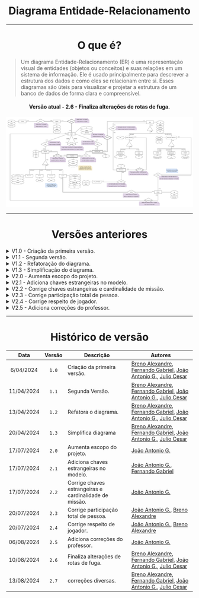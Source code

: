 <center>

# Diagrama Entidade-Relacionamento

</center>

---
<center>

# O que é?

</center>

> Um diagrama Entidade-Relacionamento (ER) é uma representação visual de entidades (objetos ou conceitos) e suas relações em um sistema de informação. Ele é usado principalmente para descrever a estrutura dos dados e como eles se relacionam entre si. Esses diagramas são úteis para visualizar e projetar a estrutura de um banco de dados de forma clara e compreensível.

<center>

#### Versão atual - 2.6 - Finaliza alterações de rotas de fuga.

</center>

<div align="center">
<div align="center"><img src= "https://raw.githubusercontent.com/SBD1/2024.1-Prison-Trading/Pages/docs/assets/DERV2-6.png?raw=true"/></div>
</div>


---

<center>

# Versões anteriores

</center>

<details>
  <summary>V1.0 - Criação da primeira versão.</summary>

<div align="center">
<div align="center"><img src= "https://raw.githubusercontent.com/SBD1/2024.1-Prison-Trading/Pages/docs/assets/DERV1-0.png?raw=true"/></div>
</div>

</details>

<details>
  <summary>V1.1 - Segunda versão.</summary>

<div align="center">
<div align="center"><img src= "https://raw.githubusercontent.com/SBD1/2024.1-Prison-Trading/Pages/docs/assets/DERV1-1.png?raw=true"/></div>
</div>

</details>

<details>
  <summary>V1.2 - Refatoração do diagrama.</summary>

<div align="center">
<div align="center"><img src= "https://raw.githubusercontent.com/SBD1/2024.1-Prison-Trading/Pages/docs/assets/DERV1-2.png?raw=true"/></div>
</div>


</details>

<details>
  <summary>V1.3 - Simplificação do diagrama.</summary>

<div align="center">
<div align="center"><img src= "https://raw.githubusercontent.com/SBD1/2024.1-Prison-Trading/Pages/docs/assets/DERV1-3.png?raw=true"/></div>
</div>

</details>

<details>
  <summary>V2.0 - Aumenta escopo do projeto.</summary>

<div align="center">
<div align="center"><img src= "https://raw.githubusercontent.com/SBD1/2024.1-Prison-Trading/Pages/docs/assets/DERV2-0.png?raw=true"/></div>
</div>

</details>

<details>
  <summary>V2.1 - Adiciona chaves estrangeiras no modelo.</summary>

<div align="center">
<div align="center"><img src= "https://raw.githubusercontent.com/SBD1/2024.1-Prison-Trading/Pages/docs/assets/DERV2-1.png?raw=true"/></div>
</div>

</details>

<details>
  <summary>V2.2 - Corrige chaves estrangeiras e cardinalidade de missão.</summary>

<div align="center">
<div align="center"><img src= "https://raw.githubusercontent.com/SBD1/2024.1-Prison-Trading/Pages/docs/assets/DERV2-1.png?raw=true"/></div>
</div>

</details>

<details>
  <summary>V2.3 - Corrige participação total de pessoa.</summary>

<div align="center">
<div align="center"><img src= "https://raw.githubusercontent.com/SBD1/2024.1-Prison-Trading/Pages/docs/assets/DERV2-2.png?raw=true"/></div>
</div>

</details>

<details>
  <summary>V2.4 - Corrige respeito de jogador.</summary>

<div align="center">
<div align="center"><img src= "https://raw.githubusercontent.com/SBD1/2024.1-Prison-Trading/Pages/docs/assets/DERV2-4.png?raw=true"/></div>
</div>

</details>

<details>
  <summary>V2.5 - Adiciona correções do professor.</summary>

<div align="center">
<div align="center"><img src= "https://raw.githubusercontent.com/SBD1/2024.1-Prison-Trading/Pages/docs/assets/DERV2-5.png?raw=true"/></div>
</div>

</details>

---
<center>

# Histórico de versão

</center>

<div style="margin: 0 auto; width: fit-content;">

|    Data    | Versão | Descrição                                              | Autores                                                                                                                                                                                                 |
| :--------: | :----: | ------------------------------------------------------ | ------------------------------------------------------------------------------------------------------------------------------------------------------------------------------------------------------- |
| 6/04/2024  | `1.0`  | Criação da primeira versão.                            | [Breno Alexandre](https://github.com/brenoalexandre0), [Fernando Gabriel](https://github.com/show-dawn), [João Antonio G.](https://github.com/joaoseisei),  [Julio Cesar](https://github.com/julio1099) |
| 11/04/2024 | `1.1`  | Segunda Versão.                                        | [Breno Alexandre](https://github.com/brenoalexandre0), [Fernando Gabriel](https://github.com/show-dawn), [João Antonio G.](https://github.com/joaoseisei),  [Julio Cesar](https://github.com/julio1099) |
| 13/04/2024 | `1.2`  | Refatora o diagrama.                                   | [Breno Alexandre](https://github.com/brenoalexandre0), [Fernando Gabriel](https://github.com/show-dawn), [João Antonio G.](https://github.com/joaoseisei),  [Julio Cesar](https://github.com/julio1099) |
| 20/04/2024 | `1.3`  | Simplifica diagrama                                    | [Breno Alexandre](https://github.com/brenoalexandre0), [Fernando Gabriel](https://github.com/show-dawn), [João Antonio G.](https://github.com/joaoseisei),  [Julio Cesar](https://github.com/julio1099) |
| 17/07/2024 | `2.0`  | Aumenta escopo do projeto.                             | [João Antonio G.](https://github.com/joaoseisei)                                                                                                                                                        |
| 17/07/2024 | `2.1`  | Adiciona chaves estrangeiras no modelo.                | [João Antonio G.](https://github.com/joaoseisei), [Fernando Gabriel](https://github.com/show-dawn)                                                                                                      |
| 17/07/2024 | `2.2`  | Corrige chaves estrangeiras e cardinalidade de missão. | [João Antonio G.](https://github.com/joaoseisei)                                                                                                                                                        |
| 20/07/2024 | `2.3`  | Corrige participação total de pessoa.                  | [João Antonio G.](https://github.com/joaoseisei), [Breno Alexandre](https://github.com/brenoalexandre0)                                                                                                 |
| 20/07/2024 | `2.4`  | Corrige respeito de jogador.                           | [João Antonio G.](https://github.com/joaoseisei), [Breno Alexandre](https://github.com/brenoalexandre0)                                                                                                 |
| 06/08/2024 | `2.5`  | Adiciona correções do professor.                       | [João Antonio G.](https://github.com/joaoseisei)                                                                                                                                                        |
| 10/08/2024 | `2.6`  | Finaliza alterações de rotas de fuga.                  | [Breno Alexandre](https://github.com/brenoalexandre0), [Fernando Gabriel](https://github.com/show-dawn), [João Antonio G.](https://github.com/joaoseisei),  [Julio Cesar](https://github.com/julio1099) |
| 13/08/2024 | `2.7`  | correções diversas.                                    | [Breno Alexandre](https://github.com/brenoalexandre0), [Fernando Gabriel](https://github.com/show-dawn), [João Antonio G.](https://github.com/joaoseisei),  [Julio Cesar](https://github.com/julio1099) |

</div>